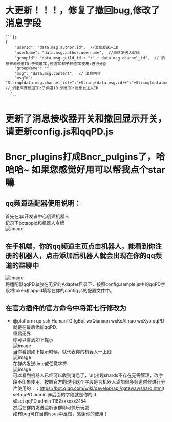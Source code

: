 # 大更新！！！，修复了撤回bug,修改了消息字段
````
```js
{
    "userId": "data.msg.author.id",  //消息发送人ID
    "userName": "data.msg.author.username",  //消息发送人昵称
    "groupId": "data.msg.guild_id + ":" + data.msg.channel_id",  // 消息来源频道ID:子频道ID,频道ID和子频道ID使用:进行分割
    "groupName": "",
    "msg": "data.msg.content",  // 消息内容
    "msgId": "String(data.msg.channel_id)+":"+String(data.msg.id)+":"+String(data.msg.author.id)", // 消息来源频道ID:子频道ID:消息ID:消息发送人ID
  }
  ```
  ````
# 更新了消息接收器开关和撤回显示开关，请更新config.js和qqPD.js
# Bncr_plugins打成Bncr_pulgins了，哈哈哈~ 如果您感觉好用可以帮我点个star嘛
## qq频道适配器使用说明：
首先在qq开发者中心创建机器人  
记录下botappid和机器人令牌  
![image](https://github.com/Mrzqd/Bncr_pulgins/assets/104408988/aad69a75-a516-4ab9-bcfe-ed2eb72f073e)  
## 在手机端，你的qq频道主页点击机器人，能看到你注册的机器人，点击添加后机器人就会出现在你的qq频道的群聊中  
![image](https://github.com/Mrzqd/Bncr_pulgins/assets/104408988/d1cb6f56-d4eb-4206-b323-dba2a7f97a1a)  
将适配器qqPD.js放在无界的Adapter目录下，按照config.sample.js中的qqPD字段将token和appid填写在你的config.js的配置文件中。  
## 在官方插件的官方命令中将第七行修改为  
 * @platform qq ssh HumanTG tgBot wxQianxun wxKeAImao wxXyo qqPD  
就是在最后添加qqPD.  
重启无界  
你可以看到如下提示  
![image](https://github.com/Mrzqd/Bncr_pulgins/assets/104408988/73c5e156-4a4a-4a61-91ed-a9851fbd2cb0)  
当你看到如下提示时候，就代表你的机器人一上线  
![image](https://github.com/Mrzqd/Bncr_pulgins/assets/104408988/913c4f73-9b46-4b9a-a3cd-201f0f867189)  
在群内发送time或任意字符  
![image](https://github.com/Mrzqd/Bncr_pulgins/assets/104408988/30c105cd-c544-4972-b99f-e5afbef4363a)  
可以看到机器人已经可以收到消息了，\n(出现shards不存在无需管理，改字段不印象使用，按照官方的说明这个字段是为机器人添加很多频道时候进行分片使用的：：https://bot.q.qq.com/wiki/develop/api/gateway/shard.html)  
set qqPD admin @后面的字段就是你的id   
如set qqPD admin 1182xxxxxx3154  
然后在群内发送监听该群即可快乐玩耍  
如有bug可在当前issus中反馈，感谢你的使用！
